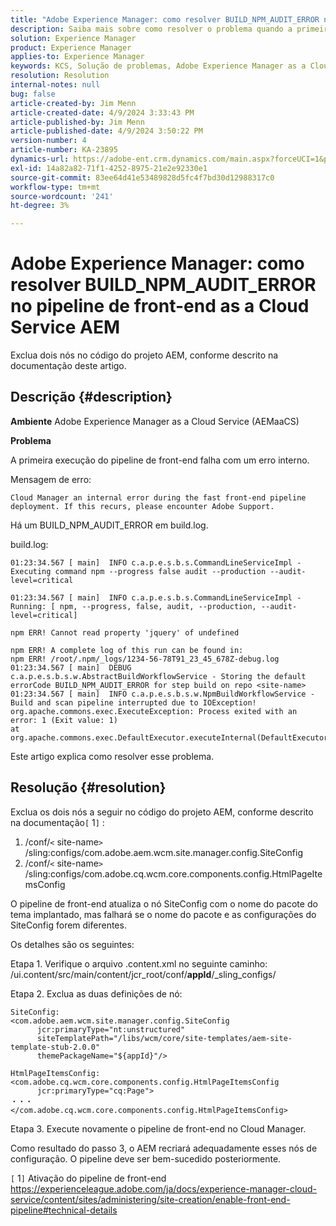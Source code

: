 ```yaml
---
title: "Adobe Experience Manager: como resolver BUILD_NPM_AUDIT_ERROR no pipeline de front-end as a Cloud Service AEM"
description: Saiba mais sobre como resolver o problema quando a primeira execução do pipeline de front-end falha com um erro interno.
solution: Experience Manager
product: Experience Manager
applies-to: Experience Manager
keywords: KCS, Solução de problemas, Adobe Experience Manager as a Cloud Service, AEM as a Cloud Service, BUILD_NPM_AUDIT_ERROR, AEMaaCS, pipeline de front-end
resolution: Resolution
internal-notes: null
bug: false
article-created-by: Jim Menn
article-created-date: 4/9/2024 3:33:43 PM
article-published-by: Jim Menn
article-published-date: 4/9/2024 3:50:22 PM
version-number: 4
article-number: KA-23895
dynamics-url: https://adobe-ent.crm.dynamics.com/main.aspx?forceUCI=1&pagetype=entityrecord&etn=knowledgearticle&id=ba736286-86f6-ee11-a1fe-6045bd006268
exl-id: 14a82a82-71f1-4252-8975-21e2e92330e1
source-git-commit: 83ee64d41e53489828d5fc4f7bd30d12988317c0
workflow-type: tm+mt
source-wordcount: '241'
ht-degree: 3%

---
```


# Adobe Experience Manager: como resolver BUILD_NPM_AUDIT_ERROR no pipeline de front-end as a Cloud Service AEM


Exclua dois nós no código do projeto AEM, conforme descrito na documentação deste artigo.

## Descrição {#description}


<b>Ambiente</b>
Adobe Experience Manager as a Cloud Service (AEMaaCS)

<b>Problema</b>

A primeira execução do pipeline de front-end falha com um erro interno.

Mensagem de erro:


```
Cloud Manager an internal error during the fast front-end pipeline deployment. If this recurs, please encounter Adobe Support.
```




Há um BUILD_NPM_AUDIT_ERROR em build.log.

build.log:


```
01:23:34.567 [ main]  INFO c.a.p.e.s.b.s.CommandLineServiceImpl - Executing command npm --progress false audit --production --audit-level=critical

01:23:34.567 [ main]  INFO c.a.p.e.s.b.s.CommandLineServiceImpl - Running: [ npm, --progress, false, audit, --production, --audit-level=critical] 

npm ERR! Cannot read property 'jquery' of undefined
```







```
npm ERR! A complete log of this run can be found in:
npm ERR! /root/.npm/_logs/1234-56-78T91_23_45_678Z-debug.log
01:23:34.567 [ main]  DEBUG c.a.p.e.s.b.s.w.AbstractBuildWorkflowService - Storing the default errorCode BUILD_NPM_AUDIT_ERROR for step build on repo <site-name>
01:23:34.567 [ main]  INFO c.a.p.e.s.b.s.w.NpmBuildWorkflowService - Build and scan pipeline interrupted due to IOException!
org.apache.commons.exec.ExecuteException: Process exited with an error: 1 (Exit value: 1)
at org.apache.commons.exec.DefaultExecutor.executeInternal(DefaultExecutor.java:404)
```


Este artigo explica como resolver esse problema.




## Resolução {#resolution}


Exclua os dois nós a seguir no código do projeto AEM, conforme descrito na documentação`[` 1`]` :

1. /conf/`<` site-name`>` /sling:configs/com.adobe.aem.wcm.site.manager.config.SiteConfig
2. /conf/`<` site-name`>` /sling:configs/com.adobe.cq.wcm.core.components.config.HtmlPageItemsConfig

O pipeline de front-end atualiza o nó SiteConfig com o nome do pacote do tema implantado, mas falhará se o nome do pacote e as configurações do SiteConfig forem diferentes.

Os detalhes são os seguintes:

Etapa 1. Verifique o arquivo .content.xml no seguinte caminho: /ui.content/src/main/content/jcr_root/conf/__appId__/_sling_configs/

Etapa 2. Exclua as duas definições de nó:


```
SiteConfig:
<com.adobe.aem.wcm.site.manager.config.SiteConfig
      jcr:primaryType="nt:unstructured"
      siteTemplatePath="/libs/wcm/core/site-templates/aem-site-template-stub-2.0.0"
      themePackageName="${appId}"/>
```



```
HtmlPageItemsConfig:
<com.adobe.cq.wcm.core.components.config.HtmlPageItemsConfig
      jcr:primaryType="cq:Page">
・・・
</com.adobe.cq.wcm.core.components.config.HtmlPageItemsConfig>
```


Etapa 3. Execute novamente o pipeline de front-end no Cloud Manager.

Como resultado do passo 3, o AEM recriará adequadamente esses nós de configuração. O pipeline deve ser bem-sucedido posteriormente.

`[` 1`]`  Ativação do pipeline de front-end https://experienceleague.adobe.com/ja/docs/experience-manager-cloud-service/content/sites/administering/site-creation/enable-front-end-pipeline#technical-details
